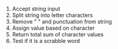 1. Accept string input
2. Split string into letter characters
3. Remove " " and punctuation from string
4. Assign value based on character
5. Return total sum of character values
6. Test if it is a scrabble word

